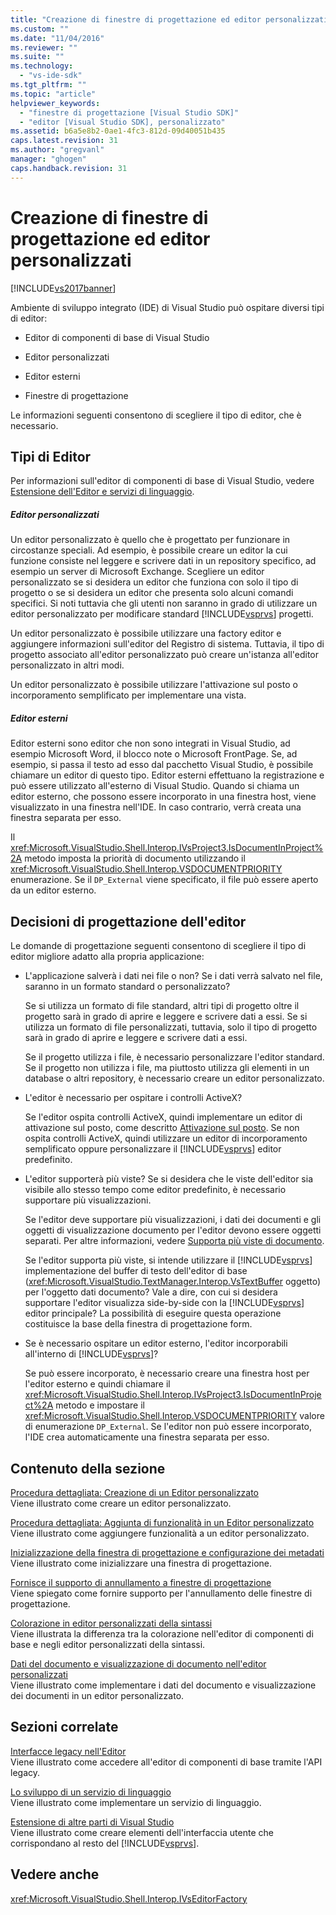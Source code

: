 ```yaml
---
title: "Creazione di finestre di progettazione ed editor personalizzati | Microsoft Docs"
ms.custom: ""
ms.date: "11/04/2016"
ms.reviewer: ""
ms.suite: ""
ms.technology: 
  - "vs-ide-sdk"
ms.tgt_pltfrm: ""
ms.topic: "article"
helpviewer_keywords: 
  - "finestre di progettazione [Visual Studio SDK]"
  - "editor [Visual Studio SDK], personalizzato"
ms.assetid: b6a5e8b2-0ae1-4fc3-812d-09d40051b435
caps.latest.revision: 31
ms.author: "gregvanl"
manager: "ghogen"
caps.handback.revision: 31
---
```

# Creazione di finestre di progettazione ed editor personalizzati
[!INCLUDE[vs2017banner](../code-quality/includes/vs2017banner.md)]

Ambiente di sviluppo integrato \(IDE\) di Visual Studio può ospitare diversi tipi di editor:  
  
-   Editor di componenti di base di Visual Studio  
  
-   Editor personalizzati  
  
-   Editor esterni  
  
-   Finestre di progettazione  
  
 Le informazioni seguenti consentono di scegliere il tipo di editor, che è necessario.  
  
## Tipi di Editor  
 Per informazioni sull'editor di componenti di base di Visual Studio, vedere [Estensione dell'Editor e servizi di linguaggio](../extensibility/extending-the-editor-and-language-services.md).  
  
##### Editor personalizzati  
 Un editor personalizzato è quello che è progettato per funzionare in circostanze speciali. Ad esempio, è possibile creare un editor la cui funzione consiste nel leggere e scrivere dati in un repository specifico, ad esempio un server di Microsoft Exchange. Scegliere un editor personalizzato se si desidera un editor che funziona con solo il tipo di progetto o se si desidera un editor che presenta solo alcuni comandi specifici. Si noti tuttavia che gli utenti non saranno in grado di utilizzare un editor personalizzato per modificare standard [!INCLUDE[vsprvs](../code-quality/includes/vsprvs_md.md)] progetti.  
  
 Un editor personalizzato è possibile utilizzare una factory editor e aggiungere informazioni sull'editor del Registro di sistema. Tuttavia, il tipo di progetto associato all'editor personalizzato può creare un'istanza all'editor personalizzato in altri modi.  
  
 Un editor personalizzato è possibile utilizzare l'attivazione sul posto o incorporamento semplificato per implementare una vista.  
  
##### Editor esterni  
 Editor esterni sono editor che non sono integrati in Visual Studio, ad esempio Microsoft Word, il blocco note o Microsoft FrontPage. Se, ad esempio, si passa il testo ad esso dal pacchetto Visual Studio, è possibile chiamare un editor di questo tipo. Editor esterni effettuano la registrazione e può essere utilizzato all'esterno di Visual Studio. Quando si chiama un editor esterno, che possono essere incorporato in una finestra host, viene visualizzato in una finestra nell'IDE. In caso contrario, verrà creata una finestra separata per esso.  
  
 Il <xref:Microsoft.VisualStudio.Shell.Interop.IVsProject3.IsDocumentInProject%2A> metodo imposta la priorità di documento utilizzando il <xref:Microsoft.VisualStudio.Shell.Interop.VSDOCUMENTPRIORITY> enumerazione. Se il `DP_External` viene specificato, il file può essere aperto da un editor esterno.  
  
## Decisioni di progettazione dell'editor  
 Le domande di progettazione seguenti consentono di scegliere il tipo di editor migliore adatto alla propria applicazione:  
  
-   L'applicazione salverà i dati nei file o non? Se i dati verrà salvato nel file, saranno in un formato standard o personalizzato?  
  
     Se si utilizza un formato di file standard, altri tipi di progetto oltre il progetto sarà in grado di aprire e leggere e scrivere dati a essi. Se si utilizza un formato di file personalizzati, tuttavia, solo il tipo di progetto sarà in grado di aprire e leggere e scrivere dati a essi.  
  
     Se il progetto utilizza i file, è necessario personalizzare l'editor standard. Se il progetto non utilizza i file, ma piuttosto utilizza gli elementi in un database o altri repository, è necessario creare un editor personalizzato.  
  
-   L'editor è necessario per ospitare i controlli ActiveX?  
  
     Se l'editor ospita controlli ActiveX, quindi implementare un editor di attivazione sul posto, come descritto [Attivazione sul posto](../misc/in-place-activation.md). Se non ospita controlli ActiveX, quindi utilizzare un editor di incorporamento semplificato oppure personalizzare il [!INCLUDE[vsprvs](../code-quality/includes/vsprvs_md.md)] editor predefinito.  
  
-   L'editor supporterà più viste? Se si desidera che le viste dell'editor sia visibile allo stesso tempo come editor predefinito, è necessario supportare più visualizzazioni.  
  
     Se l'editor deve supportare più visualizzazioni, i dati dei documenti e gli oggetti di visualizzazione documento per l'editor devono essere oggetti separati. Per altre informazioni, vedere [Supporta più viste di documento](../extensibility/supporting-multiple-document-views.md).  
  
     Se l'editor supporta più viste, si intende utilizzare il [!INCLUDE[vsprvs](../code-quality/includes/vsprvs_md.md)] implementazione del buffer di testo dell'editor di base \(<xref:Microsoft.VisualStudio.TextManager.Interop.VsTextBuffer> oggetto\) per l'oggetto dati documento? Vale a dire, con cui si desidera supportare l'editor visualizza side\-by\-side con la [!INCLUDE[vsprvs](../code-quality/includes/vsprvs_md.md)] editor principale? La possibilità di eseguire questa operazione costituisce la base della finestra di progettazione form.  
  
-   Se è necessario ospitare un editor esterno, l'editor incorporabili all'interno di [!INCLUDE[vsprvs](../code-quality/includes/vsprvs_md.md)]?  
  
     Se può essere incorporato, è necessario creare una finestra host per l'editor esterno e quindi chiamare il <xref:Microsoft.VisualStudio.Shell.Interop.IVsProject3.IsDocumentInProject%2A> metodo e impostare il <xref:Microsoft.VisualStudio.Shell.Interop.VSDOCUMENTPRIORITY> valore di enumerazione `DP_External`. Se l'editor non può essere incorporato, l'IDE crea automaticamente una finestra separata per esso.  
  
## Contenuto della sezione  
 [Procedura dettagliata: Creazione di un Editor personalizzato](../extensibility/walkthrough-creating-a-custom-editor.md)  
 Viene illustrato come creare un editor personalizzato.  
  
 [Procedura dettagliata: Aggiunta di funzionalità in un Editor personalizzato](../extensibility/walkthrough-adding-features-to-a-custom-editor.md)  
 Viene illustrato come aggiungere funzionalità a un editor personalizzato.  
  
 [Inizializzazione della finestra di progettazione e configurazione dei metadati](../extensibility/designer-initialization-and-metadata-configuration.md)  
 Viene illustrato come inizializzare una finestra di progettazione.  
  
 [Fornisce il supporto di annullamento a finestre di progettazione](../extensibility/supplying-undo-support-to-designers.md)  
 Viene spiegato come fornire supporto per l'annullamento delle finestre di progettazione.  
  
 [Colorazione in editor personalizzati della sintassi](../extensibility/syntax-coloring-in-custom-editors.md)  
 Viene illustrata la differenza tra la colorazione nell'editor di componenti di base e negli editor personalizzati della sintassi.  
  
 [Dati del documento e visualizzazione di documento nell'editor personalizzati](../extensibility/document-data-and-document-view-in-custom-editors.md)  
 Viene illustrato come implementare i dati del documento e visualizzazione dei documenti in un editor personalizzato.  
  
## Sezioni correlate  
 [Interfacce legacy nell'Editor](../extensibility/legacy-interfaces-in-the-editor.md)  
 Viene illustrato come accedere all'editor di componenti di base tramite l'API legacy.  
  
 [Lo sviluppo di un servizio di linguaggio](../extensibility/internals/developing-a-legacy-language-service.md)  
 Viene illustrato come implementare un servizio di linguaggio.  
  
 [Estensione di altre parti di Visual Studio](../extensibility/extending-other-parts-of-visual-studio.md)  
 Viene illustrato come creare elementi dell'interfaccia utente che corrispondano al resto del [!INCLUDE[vsprvs](../code-quality/includes/vsprvs_md.md)].  
  
## Vedere anche  
 <xref:Microsoft.VisualStudio.Shell.Interop.IVsEditorFactory>